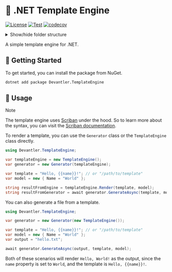 # 📄 .NET Template Engine

[![License](https://img.shields.io/badge/License-Apache_2.0-blue.svg)](https://opensource.org/licenses/Apache-2.0)
[![Test](https://github.com/devantler/dotnet-template-engine/actions/workflows/test.yaml/badge.svg)](https://github.com/devantler/dotnet-template-engine/actions/workflows/test.yaml)
[![codecov](https://codecov.io/gh/devantler/dotnet-template-engine/graph/badge.svg?token=RhQPb4fE7z)](https://codecov.io/gh/devantler/dotnet-template-engine)

<details>
  <summary>Show/hide folder structure</summary>

<!-- readme-tree start -->

```
.
├── .github
│   └── workflows
├── src
│   └── Devantler.TemplateEngine
└── tests
    └── Devantler.TemplateEngine.Tests.Unit
        ├── GeneratorTests
        └── assets
            └── templates

9 directories
```

<!-- readme-tree end -->

</details>

A simple template engine for .NET.

## 🚀 Getting Started

To get started, you can install the package from NuGet.

```bash
dotnet add package Devantler.TemplateEngine
```

## 📝 Usage

> [!NOTE]
> The template engine uses [Scriban](https://github.com/scriban/scriban) under the hood. So to learn more about the syntax, you can visit the [Scriban documentation](https://github.com/scriban/scriban/blob/master/doc/language.md).

To render a template, you can use the `Generator` class or the `TemplateEngine` class directly.

```csharp
using Devantler.TemplateEngine;

var templateEngine = new TemplateEngine();
var generator = new Generator(templateEngine);

var template = "Hello, {{name}}!"; // or "/path/to/template"
var model = new { Name = "World" };

string resultFromEngine = templateEngine.Render(template, model);
string resultFromGenerator = await generator.GenerateAsync(template, model);

```

You can also generate a file from a template.

```csharp
using Devantler.TemplateEngine;

var generator = new Generator(new TemplateEngine());

var template = "Hello, {{name}}!"; // or "/path/to/template"
var model = new { Name = "World" };
var output = "hello.txt";

await generator.GenerateAsync(output, template, model);
```

Both of these scenarios will render `Hello, World!` as the output, since the `name` property is set to `World`, and the template is `Hello, {{name}}!`.
